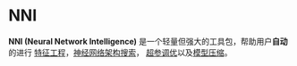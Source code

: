 # NNI

**NNI (Neural Network Intelligence)** 
是一个轻量但强大的工具包，帮助用户**自动**的进行 [特征工程](https://nni.readthedocs.io/zh/latest/FeatureEngineering/Overview.html)，[神经网络架构搜索](https://nni.readthedocs.io/zh/latest/NAS/Overview.html)， [超参调优](https://nni.readthedocs.io/zh/latest/Tuner/BuiltinTuner.html)以及[模型压缩](https://nni.readthedocs.io/zh/latest/Compression/Overview.html)。   

